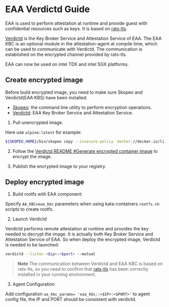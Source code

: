 # EAA Verdictd Guide

EAA is used to perform attestation at runtime and provide guest with confidential resources such as keys.
It is based on [rats-tls](https://github.com/inclavare-containers/rats-tls).

[Verdictd](https://github.com/inclavare-containers/verdictd) is the Key Broker Service and Attestation Service of EAA.
The EAA KBC is an optional module in the attestation-agent at compile time,
which can be used to communicate with Verdictd.
The communication is established on the encrypted channel provided by rats-tls.

EAA can now be used on intel TDX and intel SGX platforms.

## Create encrypted image

Before build encrypted image, you need to make sure Skopeo and Verdictd(EAA KBS) have been installed:
- [Skopeo](https://github.com/containers/skopeo): the command line utility to perform encryption operations.
- [Verdictd](https://github.com/inclavare-containers/verdictd): EAA Key Broker Service and Attestation Service.

1. Pull unencrypted image.

Here use `alpine:latest` for example:

```sh
${SKOPEO_HOME}/bin/skopeo copy --insecure-policy　docker://docker.io/library/alpine:latest oci:busybox
```

2. Follow the [Verdictd README #Generate encrypted container image](https://github.com/inclavare-containers/verdictd#generate-encrypted-container-image) to encrypt the image.

3. Publish the encrypted image to your registry.

## Deploy encrypted image

1. Build rootfs with EAA component:

Specify `AA_KBC=eaa_kbc` parameters when using kata-containers `rootfs.sh` scripts to create rootfs.

2. Launch Verdictd

Verdictd performs remote attestation at runtime and provides the key needed to decrypt the image.
It is actually both Key Broker Service and Attestation Service of EAA.
So when deploy the encrypted image, Verdictd is needed to be launched:

```sh
verdictd --listen <$ip>:<$port> --mutual
```

> **Note** The communication between Verdictd and EAA KBC is based on rats-tls,
so you need to confirm that [rats-tls](https://github.com/inclavare-containers/rats-tls) has been correctly installed in your running environment.

3. Agent Configuration

Add configuration `aa_kbc_params= 'eaa_kbc::<$IP>:<$PORT>'` to agent config file, the IP and PORT should be consistent with verdictd.
